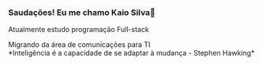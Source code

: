 ### Saudações! Eu me chamo Kaio Silva👋


Atualmente estudo programação Full-stack
<div>
Migrando da área de comunicações para TI
  </div>
  <div>
  *Inteligência é a capacidade de se adaptar à mudança - Stephen Hawking*
  </div>
